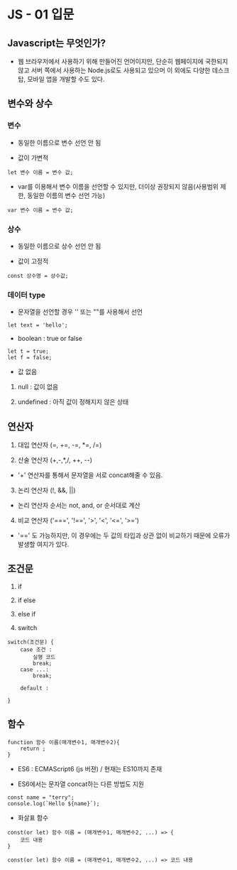 # JS - 01 입문 

## Javascript는 무엇인가? 

- 웹 브라우저에서 사용하기 위해 만들어진 언어이지만, 단순히 웹페이지에 국한되지 않고 서버 쪽에서 사용하는 Node.js로도 사용되고 있으머 이 외에도 다양한 데스크탑, 모바일 앱을 개발할 수도 있다. 

## 변수와 상수 

### 변수 

- 동일한 이름으로 변수 선언 안 됨 

- 값이 가변적 

```
let 변수 이름 = 변수 값; 
```
- var를 이용해서 변수 이름을 선언할 수 있지만, 더이상 권장되지 않음(사용범위 제한, 동일한 이름의 변수 선언 가능)

```
var 변수 이름 = 변수 값; 
```

### 상수 

- 동일한 이름으로 상수 선언 안 됨 

- 값이 고정적 

``` 
const 상수명 = 상수값; 
```

### 데이터 type 

- 문자열을 선언할 경우 '' 또는 ""를 사용해서 선언 

```
let text = 'hello';
```

- boolean : true or false 

```
let t = true;
let f = false; 
```

- 값 없음 

1. null : 값이 없음 

2. undefined : 아직 값이 정해지지 않은 상태 

## 연산자 

1. 대입 연산자 (=, +=, -=, *=, /=)

2. 산술 연산자 (+,-,*,/, ++, --)

- '+' 연산자를 통해서 문자열을 서로 concat해줄 수 있음. 

3. 논리 연산자 (!, &&, ||)

- 논리 연산자 순서는 not, and, or 순서대로 계산 

4. 비교 연산자 ('===',  '!==', '>', '<', '<=', '>=')

- '==' 도 가능하지만, 이 경우에는 두 값의 타입과 상관 없이 비교하기 때문에 오류가 발생할 여지가 있다. 


## 조건문 

1. if 

2. if else

3. else if 

4. switch 

```
switch(조건문) {
    case 조건 : 
        실행 코드 
        break; 
    case ...: 
        break; 

    default : 

}
```

## 함수 

```
function 함수 이름(매개변수1, 매개변수2){
    return ; 
}
```

- ES6 : ECMAScript6 (js 버젼) / 현재는 ES10까지 존재 

- ES6에서는 문자열 concat하는 다른 방법도 지원 

```
const name = "terry"; 
console.log(`Hello ${name}`); 
```

- 화살표 함수 

```
const(or let) 함수 이름 = (매개변수1, 매개변수2, ...) => {
    코드 내용 
}

const(or let) 함수 이름 = (매개변수1, 매개변수2, ...) => 코드 내용
```
